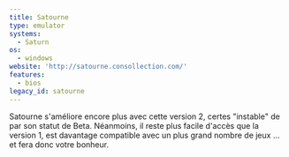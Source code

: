 ```yaml
---
title: Satourne
type: emulator
systems:
  - Saturn
os:
  - windows
website: 'http://satourne.consollection.com/'
features:
  - bios
legacy_id: satourne
---
```

Satourne s'améliore encore plus avec cette version 2, certes "instable" de par son statut de Beta. Néanmoins, il reste plus facile d'accès que la version 1, est davantage compatible avec un plus grand nombre de jeux ... et fera donc votre bonheur.
